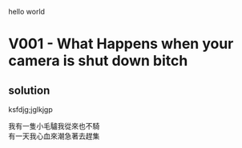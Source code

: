 hello world<br/>

# V001 - What Happens when your camera is shut down bitch

## solution 

ksfdjg;jglkjgp<br/>




我有一隻小毛驢我從來也不騎<br/>
有一天我心血來潮急著去趕集